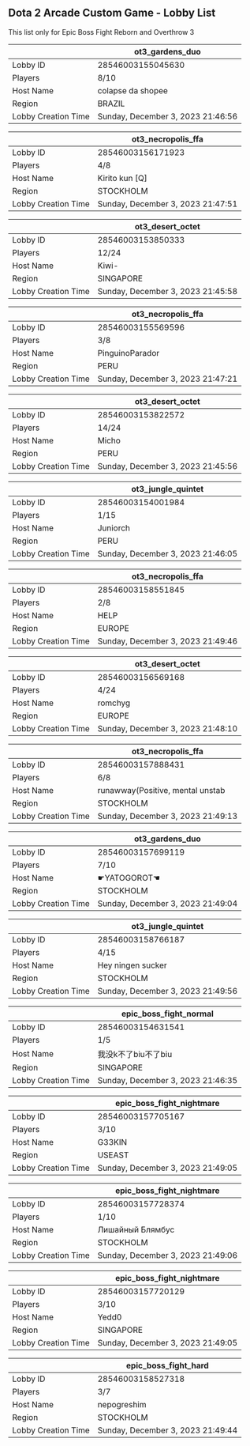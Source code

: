 ## Dota 2 Arcade Custom Game - Lobby List

This list only for Epic Boss Fight Reborn and Overthrow 3

|  | ot3_gardens_duo |
| ------ | ------ |
| Lobby ID | 28546003155045630 |
| Players | 8/10 |
| Host Name | colapse da shopee |
| Region | BRAZIL |
| Lobby Creation Time | Sunday, December 3, 2023 21:46:56 |


|  | ot3_necropolis_ffa |
| ------ | ------ |
| Lobby ID | 28546003156171923 |
| Players | 4/8 |
| Host Name | Kirito kun [Q] |
| Region | STOCKHOLM |
| Lobby Creation Time | Sunday, December 3, 2023 21:47:51 |


|  | ot3_desert_octet |
| ------ | ------ |
| Lobby ID | 28546003153850333 |
| Players | 12/24 |
| Host Name | Kiwi- |
| Region | SINGAPORE |
| Lobby Creation Time | Sunday, December 3, 2023 21:45:58 |


|  | ot3_necropolis_ffa |
| ------ | ------ |
| Lobby ID | 28546003155569596 |
| Players | 3/8 |
| Host Name | PinguinoParador |
| Region | PERU |
| Lobby Creation Time | Sunday, December 3, 2023 21:47:21 |


|  | ot3_desert_octet |
| ------ | ------ |
| Lobby ID | 28546003153822572 |
| Players | 14/24 |
| Host Name | Micho |
| Region | PERU |
| Lobby Creation Time | Sunday, December 3, 2023 21:45:56 |


|  | ot3_jungle_quintet |
| ------ | ------ |
| Lobby ID | 28546003154001984 |
| Players | 1/15 |
| Host Name | Juniorch |
| Region | PERU |
| Lobby Creation Time | Sunday, December 3, 2023 21:46:05 |


|  | ot3_necropolis_ffa |
| ------ | ------ |
| Lobby ID | 28546003158551845 |
| Players | 2/8 |
| Host Name | HELP |
| Region | EUROPE |
| Lobby Creation Time | Sunday, December 3, 2023 21:49:46 |


|  | ot3_desert_octet |
| ------ | ------ |
| Lobby ID | 28546003156569168 |
| Players | 4/24 |
| Host Name | romchyg |
| Region | EUROPE |
| Lobby Creation Time | Sunday, December 3, 2023 21:48:10 |


|  | ot3_necropolis_ffa |
| ------ | ------ |
| Lobby ID | 28546003157888431 |
| Players | 6/8 |
| Host Name | runawway(Positive, mental unstab |
| Region | STOCKHOLM |
| Lobby Creation Time | Sunday, December 3, 2023 21:49:13 |


|  | ot3_gardens_duo |
| ------ | ------ |
| Lobby ID | 28546003157699119 |
| Players | 7/10 |
| Host Name | ☛YATOGOROT☚ |
| Region | STOCKHOLM |
| Lobby Creation Time | Sunday, December 3, 2023 21:49:04 |


|  | ot3_jungle_quintet |
| ------ | ------ |
| Lobby ID | 28546003158766187 |
| Players | 4/15 |
| Host Name | Hey ningen sucker |
| Region | STOCKHOLM |
| Lobby Creation Time | Sunday, December 3, 2023 21:49:56 |


|  | epic_boss_fight_normal |
| ------ | ------ |
| Lobby ID | 28546003154631541 |
| Players | 1/5 |
| Host Name | 我没k不了biu不了biu |
| Region | SINGAPORE |
| Lobby Creation Time | Sunday, December 3, 2023 21:46:35 |


|  | epic_boss_fight_nightmare |
| ------ | ------ |
| Lobby ID | 28546003157705167 |
| Players | 3/10 |
| Host Name | G33KIN |
| Region | USEAST |
| Lobby Creation Time | Sunday, December 3, 2023 21:49:05 |


|  | epic_boss_fight_nightmare |
| ------ | ------ |
| Lobby ID | 28546003157728374 |
| Players | 1/10 |
| Host Name | Лишайный Блямбус |
| Region | STOCKHOLM |
| Lobby Creation Time | Sunday, December 3, 2023 21:49:06 |


|  | epic_boss_fight_nightmare |
| ------ | ------ |
| Lobby ID | 28546003157720129 |
| Players | 3/10 |
| Host Name | Yedd0 |
| Region | SINGAPORE |
| Lobby Creation Time | Sunday, December 3, 2023 21:49:05 |


|  | epic_boss_fight_hard |
| ------ | ------ |
| Lobby ID | 28546003158527318 |
| Players | 3/7 |
| Host Name | nepogreshim |
| Region | STOCKHOLM |
| Lobby Creation Time | Sunday, December 3, 2023 21:49:44 |


